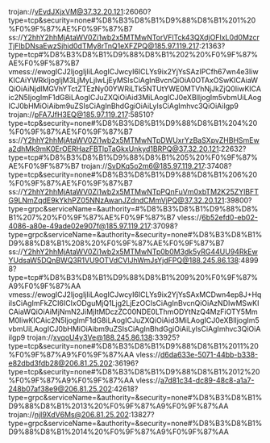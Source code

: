trojan://vEvdJXjxVM@37.32.20.121:26060?type=tcp&security=none#%D8%B3%D8%B1%D9%88%D8%B1%201%20%F0%9F%87%AE%F0%9F%87%B7
ss://Y2hhY2hhMjAtaWV0Zi1wb2x5MTMwNTorVFlTck43QXdjOFIxL0d0MzcrTjFlbDNsaEwzSjhid0dTMy8rTnQ1eXFZPQ@185.97.119.217:21363?type=tcp#%D8%B3%D8%B1%D9%88%D8%B1%202%20%F0%9F%87%AE%F0%9F%87%B7
vmess://ewogICJ2IjogIjIiLAogICJwcyI6ICLYs9ix2YjYsSAzIPCfh67wn4e3IiwKICAiYWRkIjogIjM3LjMyLjIwLjEyMSIsCiAgInBvcnQiOiA0OTAxOSwKICAiaWQiOiAiNjdlMGVhYTctZTEzNy00YWRiLTk5NTUtYWE0MTVhNjJkZjQ0IiwKICAic2N5IjogImF1dG8iLAogICJuZXQiOiAid3MiLAogICJ0eXBlIjogIm5vbmUiLAogICJ0bHMiOiAibm9uZSIsCiAgInBhdGgiOiAiLyIsCiAgImhvc3QiOiAiIgp9
trojan://pFA7JfH3EQ@185.97.119.217:58510?type=tcp&security=none#%D8%B3%D8%B1%D9%88%D8%B1%204%20%F0%9F%87%AE%F0%9F%87%B7
ss://Y2hhY2hhMjAtaWV0Zi1wb2x5MTMwNTpDWUxrYzBaSXpvZHBHSmEwa2dhMk9mK0ErOERHazFBTlpTaGkxUnkyd1BRPQ@37.32.20.121:22632?type=tcp#%D8%B3%D8%B1%D9%88%D8%B1%205%20%F0%9F%87%AE%F0%9F%87%B7
trojan://SvDKq5o2m6@185.97.119.217:37408?type=tcp&security=none#%D8%B3%D8%B1%D9%88%D8%B1%206%20%F0%9F%87%AE%F0%9F%87%B7
ss://Y2hhY2hhMjAtaWV0Zi1wb2x5MTMwNTpPQnFuVm0xbTM2K25ZYlBFTG9LNmZqdE9kYkhPZ05NNzAwanJZdndCMmVjPQ@37.32.20.121:39800?type=grpc&serviceName=&authority=#%D8%B3%D8%B1%D9%88%D8%B1%207%20%F0%9F%87%AE%F0%9F%87%B7
vless://6b52efd0-eb02-4086-a80e-49ade02e907f@185.97.119.217:37098?type=grpc&serviceName=&authority=&security=none#%D8%B3%D8%B1%D9%88%D8%B1%208%20%F0%9F%87%AE%F0%9F%87%B7
ss://Y2hhY2hhMjAtaWV0Zi1wb2x5MTMwNTp0b0M3dk5yRG44UU94RkEwYUdsaW5DQnBWQ3R1VU9OTVdCVlJhWmJsYjdFPQ@188.245.86.138:48998?type=tcp#%D8%B3%D8%B1%D9%88%D8%B1%209%20%F0%9F%87%A9%F0%9F%87%AA
vmess://ewogICJ2IjogIjIiLAogICJwcyI6ICLYs9ix2YjYsSAxMCDwn4ep8J+HqiIsCiAgImFkZCI6ICIxODguMjQ1Ljg2LjEzOCIsCiAgInBvcnQiOiAzNDIwMSwKICAiaWQiOiAiMjNmN2JiMjItMDczZC00NDE0LThmODYtNzQ4MzFiOTY5MmM0IiwKICAic2N5IjogImF1dG8iLAogICJuZXQiOiAid3MiLAogICJ0eXBlIjogIm5vbmUiLAogICJ0bHMiOiAibm9uZSIsCiAgInBhdGgiOiAiLyIsCiAgImhvc3QiOiAiIgp9
trojan://xvqoU4y3Ve@188.245.86.138:33925?type=tcp&security=none#%D8%B3%D8%B1%D9%88%D8%B1%2011%20%F0%9F%87%A9%F0%9F%87%AA
vless://d6da633e-5071-44bb-b338-e82dbd3fdb28@206.81.25.202:36196?type=tcp&security=none#%D8%B3%D8%B1%D9%88%D8%B1%2012%20%F0%9F%87%A9%F0%9F%87%AA
vless://a7d81c34-dc89-48c8-a1a7-248b07af38e9@206.81.25.202:42618?type=grpc&serviceName=&authority=&security=none#%D8%B3%D8%B1%D9%88%D8%B1%2013%20%F0%9F%87%A9%F0%9F%87%AA
trojan://njI9XdV6Ms@206.81.25.202:13827?type=grpc&serviceName=&authority=&security=none#%D8%B3%D8%B1%D9%88%D8%B1%2014%20%F0%9F%87%A9%F0%9F%87%AA
